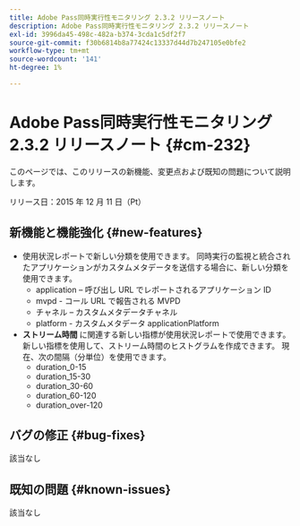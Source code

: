 ```yaml
---
title: Adobe Pass同時実行性モニタリング 2.3.2 リリースノート
description: Adobe Pass同時実行性モニタリング 2.3.2 リリースノート
exl-id: 3996da45-498c-482a-b374-3cda1c5df2f7
source-git-commit: f30b6814b8a77424c13337d44d7b247105e0bfe2
workflow-type: tm+mt
source-wordcount: '141'
ht-degree: 1%

---
```


# Adobe Pass同時実行性モニタリング 2.3.2 リリースノート {#cm-232}

このページでは、このリリースの新機能、変更点および既知の問題について説明します。

リリース日：2015 年 12 月 11 日（Pt）

## 新機能と機能強化 {#new-features}

* 使用状況レポートで新しい分類を使用できます。 同時実行の監視と統合されたアプリケーションがカスタムメタデータを送信する場合に、新しい分類を使用できます。
   * application – 呼び出し URL でレポートされるアプリケーション ID
   * mvpd - コール URL で報告される MVPD
   * チャネル – カスタムメタデータチャネル
   * platform - カスタムメタデータ applicationPlatform
* **ストリーム時間** に関連する新しい指標が使用状況レポートで使用できます。 新しい指標を使用して、ストリーム時間のヒストグラムを作成できます。 現在、次の間隔（分単位）を使用できます。
   * duration_0-15
   * duration_15-30
   * duration_30-60
   * duration_60-120
   * duration_over-120

## バグの修正 {#bug-fixes}

該当なし

## 既知の問題 {#known-issues}

該当なし
